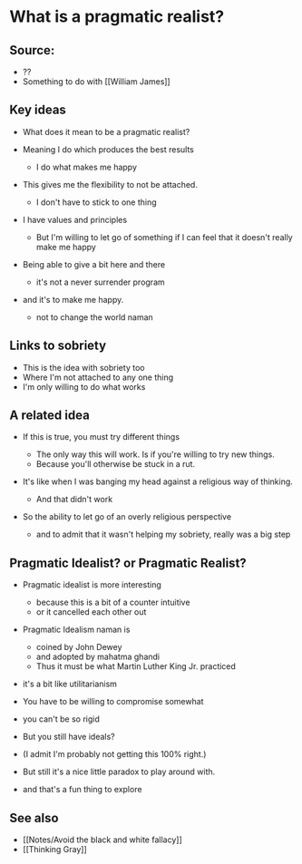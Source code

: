 # What is a pragmatic realist?

## Source:
- ??
- Something to do with [[William James]]

## Key ideas

- What does it mean to be a pragmatic realist?
- Meaning I do which produces the best results
	- I do what makes me happy
- This gives me the flexibility to not be attached.
	- I don't have to stick to one thing
- I have values and principles
	- But I'm willing to let go of something if I can feel that it doesn't really make me happy

- Being able to give a bit here and there
	- it's not a never surrender program
- and it's to make me happy.
	- not to change the world naman

## Links to sobriety

- This is the idea with sobriety too
- Where I'm not attached to any one thing
- I'm only willing to do what works

## A related idea

- If this is true, you must try different things
	- The only way this will work. Is if you're willing to try new things.
	- Because you'll otherwise be stuck in a rut.

- It's like when I was banging my head against a religious way of thinking.
	- And that didn't work
- So the ability to let go of an overly religious perspective
	- and to admit that it wasn't helping my sobriety, really was a big step

## Pragmatic Idealist? or Pragmatic Realist?

- Pragmatic idealist is more interesting
	- because this is a bit of a counter intuitive
	- or it cancelled each other out

- Pragmatic Idealism naman is
	- coined by John Dewey
	- and adopted by mahatma ghandi
	- Thus it must be what Martin Luther King Jr. practiced

- it's a bit like utilitarianism
- You have to be willing to compromise somewhat
- you can't be so rigid

- But you still have ideals?

- (I admit I'm probably not getting this 100% right.)
- But still it's a nice little paradox to play around with.
- and that's a fun thing to explore

## See also

- [[Notes/Avoid the black and white fallacy]]
- [[Thinking Gray]]

